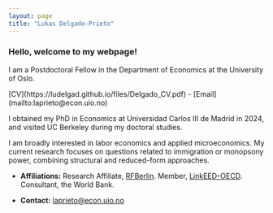 ```yaml
---
layout: page
title: "Lukas Delgado-Prieto"
---
```

 
### Hello, welcome to my webpage! 
 
<p align="left" > 
I am a Postdoctoral Fellow in the Department of Economics at the University of Oslo.
 
</p> [CV](https://ludelgad.github.io/files/Delgado_CV.pdf) - [Email](mailto:laprieto@econ.uio.no)

I obtained my PhD in Economics at Universidad Carlos III de Madrid in 2024, and visited UC Berkeley during my doctoral studies.

<p align="left" >  
I am broadly interested in labor economics and applied microeconomics. My current research focuses on questions related to immigration or monopsony power, combining structural and reduced-form approaches.
</p>

- **Affiliations:** Research Affiliate, [RFBerlin](https://www.rfberlin.com/affiliates/). Member, [LinkEED–OECD](https://www.oecd.org/en/about/projects/linkeed-200.html). Consultant, the World Bank.

- **Contact:** [laprieto@econ.uio.no](mailto:laprieto@econ.uio.no)

